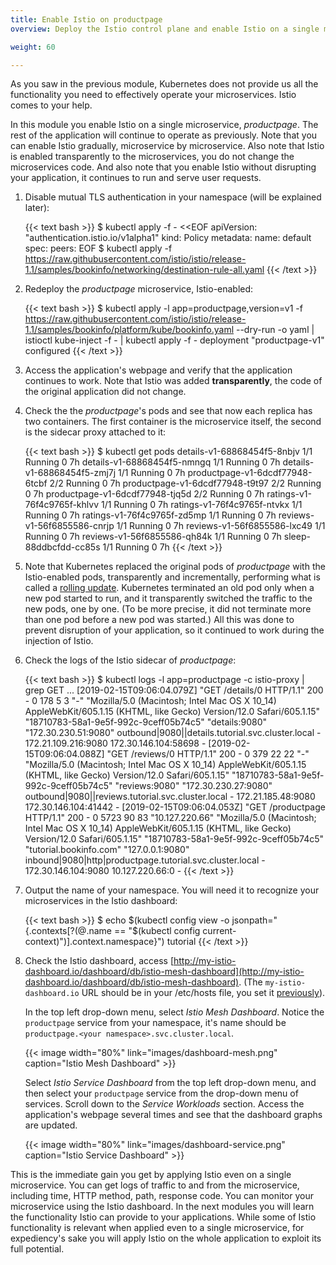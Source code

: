 ```yaml
---
title: Enable Istio on productpage
overview: Deploy the Istio control plane and enable Istio on a single microservice.

weight: 60

---
```


As you saw in the previous module, Kubernetes does not provide us all the functionality you need to effectively operate
your microservices. Istio comes to your help.

In this module you enable Istio on a single microservice, _productpage_.
The rest of the application will continue to operate as previously. Note that you can enable Istio gradually,
microservice by microservice. Also note that Istio is enabled transparently to the microservices, you do not change the
microservices code. And also note that you enable Istio without disrupting your application, it continues to run and
serve user requests.

1.  Disable mutual TLS authentication in your namespace (will be explained later):

    {{< text bash >}}
    $ kubectl apply -f - <<EOF
    apiVersion: "authentication.istio.io/v1alpha1"
    kind: Policy
    metadata:
      name: default
    spec:
      peers:
    EOF
    $ kubectl apply -f https://raw.githubusercontent.com/istio/istio/release-1.1/samples/bookinfo/networking/destination-rule-all.yaml
    {{< /text >}}

1.  Redeploy the _productpage_ microservice, Istio-enabled:

    {{< text bash >}}
    $ kubectl apply -l app=productpage,version=v1 -f https://raw.githubusercontent.com/istio/istio/release-1.1/samples/bookinfo/platform/kube/bookinfo.yaml --dry-run -o yaml | istioctl kube-inject -f - | kubectl apply -f -
    deployment "productpage-v1" configured
    {{< /text >}}

1.  Access the application's webpage and verify that the application continues to work. Note that Istio was added
    **transparently**, the code of the original application did not change.

1.  Check the the _productpage_'s pods and see that now each replica has two containers.
    The first container is the microservice itself, the second is the sidecar proxy attached to it:

    {{< text bash >}}
    $ kubectl get pods
    details-v1-68868454f5-8nbjv       1/1       Running   0          7h
    details-v1-68868454f5-nmngq       1/1       Running   0          7h
    details-v1-68868454f5-zmj7j       1/1       Running   0          7h
    productpage-v1-6dcdf77948-6tcbf   2/2       Running   0          7h
    productpage-v1-6dcdf77948-t9t97   2/2       Running   0          7h
    productpage-v1-6dcdf77948-tjq5d   2/2       Running   0          7h
    ratings-v1-76f4c9765f-khlvv       1/1       Running   0          7h
    ratings-v1-76f4c9765f-ntvkx       1/1       Running   0          7h
    ratings-v1-76f4c9765f-zd5mp       1/1       Running   0          7h
    reviews-v1-56f6855586-cnrjp       1/1       Running   0          7h
    reviews-v1-56f6855586-lxc49       1/1       Running   0          7h
    reviews-v1-56f6855586-qh84k       1/1       Running   0          7h
    sleep-88ddbcfdd-cc85s             1/1       Running   0          7h
    {{< /text >}}

1.  Note that Kubernetes replaced the original pods of _productpage_ with the Istio-enabled pods, transparently and
    incrementally,  performing what is called a
    [rolling update](https://kubernetes.io/docs/tutorials/kubernetes-basics/update-intro/).
    Kubernetes terminated an old pod only when a new pod started to run, and it transparently switched the traffic to
    the new pods, one by one. (To be more precise, it did not terminate more than one pod before a new pod was started.)
    All this was done to prevent disruption of your application, so it continued to work during the injection of Istio.

1.  Check the logs of the Istio sidecar of _productpage_:

    {{< text bash >}}
    $ kubectl logs -l app=productpage -c istio-proxy | grep GET
    ...
    [2019-02-15T09:06:04.079Z] "GET /details/0 HTTP/1.1" 200 - 0 178 5 3 "-" "Mozilla/5.0 (Macintosh; Intel Mac OS X 10_14) AppleWebKit/605.1.15 (KHTML, like Gecko) Version/12.0 Safari/605.1.15" "18710783-58a1-9e5f-992c-9ceff05b74c5" "details:9080" "172.30.230.51:9080" outbound|9080||details.tutorial.svc.cluster.local - 172.21.109.216:9080 172.30.146.104:58698 -
    [2019-02-15T09:06:04.088Z] "GET /reviews/0 HTTP/1.1" 200 - 0 379 22 22 "-" "Mozilla/5.0 (Macintosh; Intel Mac OS X 10_14) AppleWebKit/605.1.15 (KHTML, like Gecko) Version/12.0 Safari/605.1.15" "18710783-58a1-9e5f-992c-9ceff05b74c5" "reviews:9080" "172.30.230.27:9080" outbound|9080||reviews.tutorial.svc.cluster.local - 172.21.185.48:9080 172.30.146.104:41442 -
    [2019-02-15T09:06:04.053Z] "GET /productpage HTTP/1.1" 200 - 0 5723 90 83 "10.127.220.66" "Mozilla/5.0 (Macintosh; Intel Mac OS X 10_14) AppleWebKit/605.1.15 (KHTML, like Gecko) Version/12.0 Safari/605.1.15" "18710783-58a1-9e5f-992c-9ceff05b74c5" "tutorial.bookinfo.com" "127.0.0.1:9080" inbound|9080|http|productpage.tutorial.svc.cluster.local - 172.30.146.104:9080 10.127.220.66:0 -
    {{< /text >}}

1.  Output the name of your namespace. You will need it to recognize your microservices in the Istio dashboard:

    {{< text bash >}}
    $ echo $(kubectl config view -o jsonpath="{.contexts[?(@.name == \"$(kubectl config current-context)\")].context.namespace}")
    tutorial
    {{< /text >}}

1.  Check the Istio dashboard, access
    [http://my-istio-dashboard.io/dashboard/db/istio-mesh-dashboard](http://my-istio-dashboard.io/dashboard/db/istio-mesh-dashboard). (The `my-istio-dashboard.io` URL should be in your /etc/hosts file, you set it
    [previously](/docs/tutorial/run-bookinfo-with-kubernetes/#update-your-etc-hosts-file)).

    In the top left drop-down menu, select _Istio Mesh Dashboard_. Notice the `productpage` service from your namespace,
    it's name should be `productpage.<your namespace>.svc.cluster.local`.

    {{< image width="80%"
        link="images/dashboard-mesh.png"
        caption="Istio Mesh Dashboard"
        >}}

    Select _Istio Service Dashboard_ from the top left drop-down menu, and then select your `productpage` service from
    the drop-down menu of services.
    Scroll down to the _Service Workloads_ section. Access the application's webpage several times and see that the
    dashboard graphs are updated.

    {{< image width="80%"
        link="images/dashboard-service.png"
        caption="Istio Service Dashboard"
        >}}

This is the immediate gain you get by applying Istio even on a single microservice. You can get logs of traffic to
and from the microservice, including time, HTTP method, path, response code. You can monitor your microservice using
the Istio dashboard.
In the next modules you will learn the functionality Istio can provide to your applications. While some of Istio
functionality is relevant when applied even to a single microservice, for expediency's sake you will apply Istio on
the whole application to exploit its full potential.
